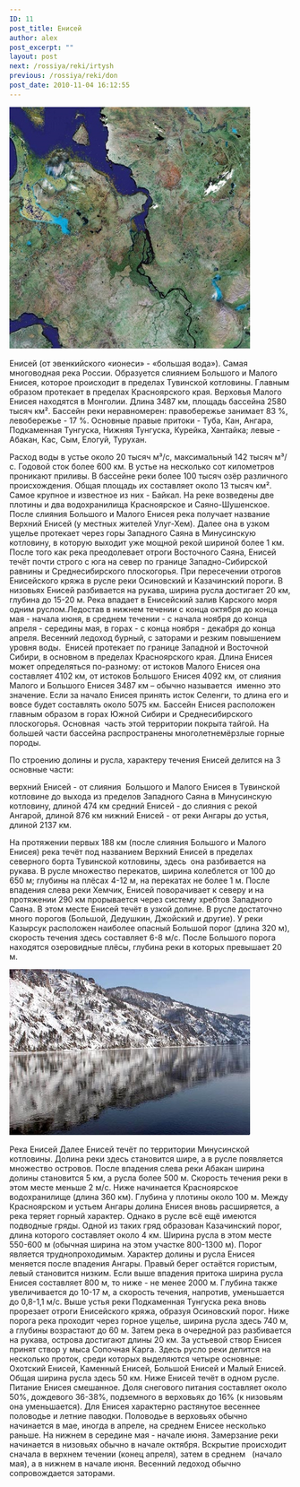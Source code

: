 ```yaml
---
ID: 11
post_title: Енисей
author: alex
post_excerpt: ""
layout: post
next: /rossiya/reki/irtysh
previous: /rossiya/reki/don
post_date: 2010-11-04 16:12:55
---
```


 

![](/img/book/566.jpg)

Енисей (от эвенкийского «ионеси» - «большая вода»). Самая многоводная река России. Образуется слиянием Большого и Малого Енисея, которое происходит в пределах Тувинской котловины. Главным образом протекает в пределах Красноярского края. Верховья Малого Енисея находятся в Монголии. Длина 3487 км, площадь бассейна 2580 тысяч км&#178;. Бассейн реки неравномерен: правобережье занимает 83 %, левобережье - 17 %. Основные правые притоки - Туба, Кан, Ангара, Подкаменная Тунгуска, Нижняя Тунгуска, Курейка, Хантайка; левые - Абакан, Кас, Сым, Елогуй, Турухан.
  
Расход воды в устье около 20 тысяч м&#179;/с, максимальный 142 тысяч м&#179;/с. Годовой сток более 600 км. В устье на несколько сот километров проникают приливы. В бассейне реки более 100 тысяч озёр различного происхождения. Общая площадь их составляет около 13 тысяч км&#178;. Самое крупное и известное из них - Байкал. На реке возведены две плотины и два водохранилища Красноярское и Саяно-Шушенское. 
После слияния Большого и Малого Енисея река получает название Верхний Енисей (у местных жителей Улуг-Хем). Далее она в узком ущелье протекает через горы Западного Саяна в Минусинскую котловину, в которую выходит уже мощной рекой шириной более 1 км. После того как река преодолевает отроги Восточного Саяна, Енисей течёт почти строго с юга на север по границе Западно-Сибирской равнины и Среднесибирского плоскогорья. При пересечении отрогов Енисейского кряжа в русле реки Осиновский и Казачинский пороги. 
В низовьях Енисей разбивается на рукава, ширина русла достигает 20 км, глубина до 15-20 м. Река впадает в Енисейский залив Карского моря одним руслом.Ледостав в нижнем течении с конца октября до конца мая - начала июня, в среднем течении - с начала ноября до конца апреля - середины мая, в горах - с конца ноября - декабря до конца апреля. Весенний ледоход бурный, с заторами и резким повышением уровня воды.&nbsp;
Енисей протекает по границе Западной и Восточной Сибири, в основном в пределах Красноярского края. Длина Енисея может определяться по-разному: от истоков Малого Енисея она составляет 4102 км, от истоков Большого Енисея 4092 км, от слияния Малого и Большого Енисея 3487 км – обычно называется&nbsp; именно это значение. Если за начало Енисея принять исток Селенги, то длина его и вовсе будет составлять около 5075 км. 
Бассейн Енисея расположен главным образом в горах Южной Сибири и Среднесибирского плоскогорья. Основная &nbsp;часть этой территории покрыта тайгой. На большей части бассейна распространены многолетнемёрзлые горные породы.  
  
По строению долины и русла, характеру течения Енисей делится на 3 основные части: 

  верхний Енисей - от слияния&nbsp; Большого и Малого Енисея в Тувинской котловине до выхода из пределов Западного Саяна в Минусинскую котловину, длиной 474 км 
  средний Енисей - до слияния с рекой Ангарой, длиной 876 км
  нижний Енисей - от реки Ангары до устья, длиной 2137 км.

На протяжении первых 188 км (после слияния Большого и Малого Енисея) река течёт под названием Верхний Енисей в пределах северного борта Тувинской котловины, здесь&nbsp; она разбивается на рукава. В русле множество перекатов, ширина колеблется от 100 до 650 м; глубины на плёсах 4-12 м, на перекатах не более 1 м. После впадения слева реки Хемчик, Енисей поворачивает к северу и на протяжении 290 км прорывается через систему хребтов Западного Саяна. В этом месте Енисей течёт в узкой долине. В русле достаточно много порогов (Большой, Дедушкин, Джойский и другие). У реки Казырсук расположен наиболее опасный Большой порог (длина 320 м), скорость течения здесь составляет 6-8 м/с. После Большого порога находятся озеровидные плёсы, глубина реки в которых превышает 20 м. 


![](/img/text/vodn_resursi/reki/enisei/2.jpg)

Река Енисей 
Далее Енисей течёт по территории Минусинской котловины. Долина реки здесь становится шире, а в русле появляется множество островов. После впадения слева реки Абакан ширина долины становится 5 км, а русла более 500 м. Скорость течения реки в этом месте меньше 2 м/с. Ниже начинается Красноярское водохранилище (длина 360 км). Глубина у плотины около 100 м. Между Красноярском и устьем Ангары долина Енисея вновь расширяется, а река теряет горный характер. Однако в русле всё ещё имеются подводные гряды. Одной из таких гряд образован Казачинский порог, длина которого составляет около 4 км. Ширина русла в этом месте 550-600 м (обычная ширина на этом участке 800-1300 м). Порог является труднопроходимым.
Характер долины и русла Енисея меняется после впадения Ангары. Правый берег остаётся гористым, левый становится низким. Если выше впадения притока ширина русла Енисея составляет 800 м, то ниже - не менее 2000 м. Глубина также увеличивается до 10-17 м, а скорость течения, напротив, уменьшается до 0,8-1,1 м/с. Выше устья реки Подкаменная Тунгуска река вновь прорезает отроги Енисейского кряжа, образуя Осиновский порог. Ниже порога река проходит через горное ущелье, ширина русла здесь 740 м, а глубины возрастают до 60 м. Затем река в очередной раз разбивается на рукава, острова достигают длины 20 км. 
За устьевой створ Енисея принят створ у мыса Сопочная Карга. Здесь русло реки делится на несколько проток, среди которых выделяются четыре основные: Охотский Енисей, Каменный Енисей, Большой Енисей и Малый Енисей. Общая ширина русла здесь 50 км. Ниже Енисей течёт в одном русле.
Питание Енисея смешанное. Доля снегового питания составляет около 50%, дождевого 36-38%, подземного в верховьях до 16% (к низовьям она уменьшается). Для Енисея характерно растянутое весеннее половодье и летние паводки. Половодье в верховьях обычно начинается в мае, иногда в апреле, на среднем Енисее несколько раньше. На нижнем в середине мая - начале июня. 
Замерзание реки начинается в низовьях обычно в начале октября. Вскрытие происходит сначала в верхнем течении (конец апреля), затем в среднем&nbsp; &nbsp;(начало мая), а в нижнем в начале июня. Весенний ледоход обычно сопровождается заторами.